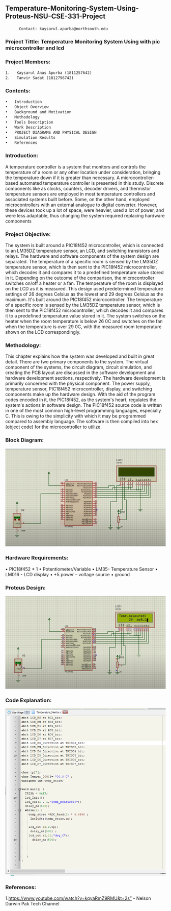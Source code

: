 ## Temperature-Monitoring-System-Using-Proteus-NSU-CSE-331-Project
          Contact: kaysarul.apurba@northsouth.edu
### Project Tittle: Temperature Monitoring System Using  with pic microcontroller and lcd
### Project Members:
    1.   Kaysarul Anas Apurba (1811257642)
    2.   Tanvir Sadat (1812796742)

### Contents:
    •	Introduction
    •	Object Overview
    •	Background and Motivation
    •	Methodology
    •	Tools Description
    •	Work Description
    •	PROJECT DIAGRAMS AND PHYSICAL DESIGN
    •   Simulation Results
    •	References

### Introduction:
A temperature controller is a system that monitors and controls the temperature of a room or any other location under consideration, bringing the temperature down if it is greater than necessary. A microcontroller-based automated temperature controller is presented in this study. Discrete components like as clocks, counters, decoder drivers, and thermistor temperature sensors are employed in most temperature controllers and associated systems built before. Some, on the other hand, employed microcontrollers with an external analogue to digital converter. However, these devices took up a lot of space, were heavier, used a lot of power, and were less adaptable, thus changing the system required replacing hardware components

### Project Objective:
The system is built around a PIC18f452 microcontroller, which is connected to an LM35DZ temperature sensor, an LCD, and switching transistors and relays. The hardware and software components of the system design are separated. The temperature of a specific room is sensed by the LM35DZ temperature sensor, which is then sent to the PIC18f452 microcontroller, which decodes it and compares it to a predefined temperature value stored in it. Depending on the outcome of the comparison, the microcontroller switches on/off a heater or a fan. The temperature of the room is displayed on the LCD as it is measured. This design used predetermined temperature settings of 26 degrees Celsius as the lowest and 29 degrees Celsius as the maximum. It's built around the PIC18f452 microcontroller. The temperature of a specific room is sensed by the LM35DZ temperature sensor, which is then sent to the PIC18f452 microcontroller, which decodes it and compares it to a predefined temperature value stored in it. The system switches on the heater when the room temperature is below 26 0C and switches on the fan when the temperature is over 29 0C, with the measured room temperature shown on the LCD correspondingly.

### Methodology:
This chapter explains how the system was developed and built in great detail. There are two primary components to the system. The virtual component of the systems, the circuit diagram, circuit simulation, and creating the PCB layout are discussed in the software development and hardware development sections, respectively. The hardware development is primarily concerned with the physical component. The power supply, temperature sensor, PIC18f452 microcontroller, display, and switching components make up the hardware design. With the aid of the program codes encoded in it, the PIC18f452, as the system's heart, regulates the system's actions in software design. The PIC18f452 source code is written in one of the most common high-level programming languages, especially C. This is owing to the simplicity with which it may be programmed compared to assembly language. The software is then compiled into hex (object code) for the microcontroller to utilize.
### Block Diagram: 
 <img src="images/Circuit Diagram.png">

### Hardware Requirements:
•	PIC18f452 * 1
•	Potentiometer/Variable
•	LM35- Temperature Sensor
•	LM016 - LCD display
•	+5 power – voltage source
•	ground

### Proteus Design:

 <img src="images/Final Project.png">

### Code Explanation: 
  <img src="images/Code.png">
  

### References:
1.https://www.youtube.com/watch?v=kqyaRmZ9RMU&t=2s” - Nelson Darwin Pak Tech Channel

